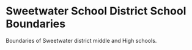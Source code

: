 # Sweetwater School District School Boundaries

Boundaries of Sweetwater district middle and High schools.